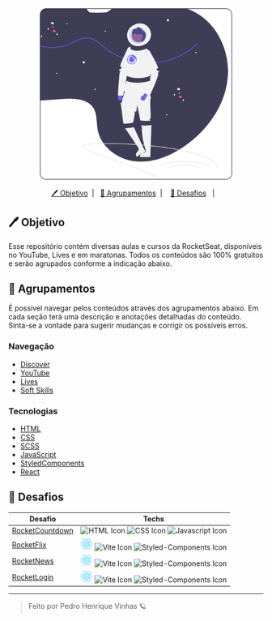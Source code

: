 <div align='center'>
    <img width='380px'  src="assets/astrounaut.svg" >
</div>

<p align="center">
  <a href="#-Objetivo"> 🖊 Objetivo</a>&nbsp;&nbsp;|&nbsp;&nbsp;
  <a href="#-Design"> 📑 Agrupamentos</a>&nbsp;&nbsp;|&nbsp;&nbsp;&nbsp;
  <a href="#-Desafios"> 🧠 Desafios</a>&nbsp;&nbsp;&nbsp;|&nbsp;&nbsp;&nbsp;
</p>

## 🖊 Objetivo

Esse repositório contém diversas aulas e cursos da RocketSeat, disponíveis no YouTube, Lives e em maratonas. Todos os conteúdos são 100% gratuitos e serão agrupados conforme a indicação abaixo.
## 📑 Agrupamentos

É possível navegar pelos conteúdos através dos agrupamentos abaixo. Em cada seção terá uma descrição e anotações detalhadas do conteúdo. Sinta-se a vontade para sugerir mudanças e corrigir os possíveis erros. 

### Navegação

- [Discover](/discover)
- [YouTube](/youtube/)
- [Lives](/lives)
- [Soft Skills](/soft-skills)
### Tecnologias

- [HTML]()
- [CSS]()
- [SCSS]()
- [JavaScript]()
- [StyledComponents]()
- [React]()
## 🧠 Desafios

<table>
     <thead>
         <th> Desafio </th>
        <th> Techs </th>    
     </thead>
     <tbody>
     <tr> 
     <td>  <a href=""> RocketCountdown </a> </td>
     <td>      <img width='24px' height='24px' src="https://icon-library.com/images/html5-icon/html5-icon-13.jpg" alt="HTML Icon">
            <img width='24px' height='24px' src="https://logospng.org/download/css-3/logo-css-3-1536.png" alt="CSS Icon">
            <img width='24px' height='24px' src="https://upload.wikimedia.org/wikipedia/commons/thumb/9/99/Unofficial_JavaScript_logo_2.svg/512px-Unofficial_JavaScript_logo_2.svg.png" alt="Javascript Icon"> 
    </td>
      </tr>
     <tr>
      <td> <a href=""> RocketFlix </a> </td>
     <td> <img width='24px' height='24px' src="https://raw.githubusercontent.com/devicons/devicon/master/icons/react/react-original.svg" alt="React Icon">
        <img width='24px' height='24px' src="https://camo.githubusercontent.com/61e102d7c605ff91efedb9d7e47c1c4a07cef59d3e1da202fd74f4772122ca4e/68747470733a2f2f766974656a732e6465762f6c6f676f2e737667" alt="Vite Icon">
            <img width='24px' height='24px' src="https://cdn.iconscout.com/icon/free/png-256/sass-226054.png" alt="Styled-Components Icon">  </td>
      </tr>
     <tr>
     <td>  <a href=""> RocketNews </a>  
     </td>
     <td>
     <img width='24px' height='24px' src="https://raw.githubusercontent.com/devicons/devicon/master/icons/react/react-original.svg" alt="React Icon">
<img width='24px' height='24px' src="https://camo.githubusercontent.com/61e102d7c605ff91efedb9d7e47c1c4a07cef59d3e1da202fd74f4772122ca4e/68747470733a2f2f766974656a732e6465762f6c6f676f2e737667" alt="Vite Icon">
<img width='24px' height='24px' src="https://styled-components.com/logo.png" alt="Styled-Components Icon">
     </td>
     </tr>
        </tr>
     <tr>
      <td> <a href=""> RocketLogin </a> </td>
     <td> <img width='24px' height='24px' src="https://raw.githubusercontent.com/devicons/devicon/master/icons/react/react-original.svg" alt="React Icon">
        <img width='24px' height='24px' src="https://camo.githubusercontent.com/61e102d7c605ff91efedb9d7e47c1c4a07cef59d3e1da202fd74f4772122ca4e/68747470733a2f2f766974656a732e6465762f6c6f676f2e737667" alt="Vite Icon">
            <img width='24px' height='24px' src="https://cdn.iconscout.com/icon/free/png-256/sass-226054.png" alt="Styled-Components Icon">  </td>
      </tr>
     </tbody>
</table>

---

<blockquote> Feito por Pedro Henrique Vinhas 🪐 </blockquote>
